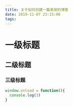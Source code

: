```yaml
---
title: 关于如何创建一篇美丽的博客
date: 2019-11-07 23:15:06
tags:
---
```


# 一级标题

## 二级标题

### 三级标题

```js
window.onload = function(){
  console.log(3)
}
```